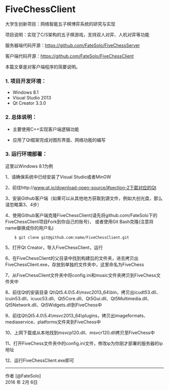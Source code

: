 # FiveChessClient

大学生创新项目：网络智能五子棋博弈系统的研究与实现

项目说明：实现了C/S架构的五子棋游戏，支持双人对弈、人机对弈等功能

服务器端代码开源：https://github.com/FateSolo/FiveChessServer

客户端代码开源：https://github.com/FateSolo/FiveChessClient

本篇文章是对客户端程序的简要说明。

### 1. 项目开发环境：
* Windows 8.1
* Visual Studio 2013
* Qt Creator 3.3.0

### 2. 总体说明：
* 主要使用C++实现客户端逻辑功能

* 应用了Qt框架完成对图形界面、网络功能的编写

### 3. 运行环境部署：
这里以Windows 8.1为例

1、请确保系统中已经安装了Visual Studio或者MinGW

2、前往http://www.qt.io/download-open-source/#section-2下载对应的Qt

3、安装Github客户端（如果可以从其他地方获取到源文件，例如大创光盘，那么请忽略第3、4步）

4、使用Github客户端克隆FiveChessClient(请先将github.com/FateSolo下的FiveChessClient项目Fork到你自己的账号)，
或者使用Git Bash克隆(注意将name替换成你的用户名)

    	$ git clone git@github.com:name/FiveChessClient.git

5、打开Qt Creator，导入FiveChessClient，运行

6、在FiveChessClient的父目录中找到构建后的文件夹，进去拷贝出FiveChessClient.exe，存放到单独的文件夹中，这里命名为FiveChess

7、从FiveChessClient文件夹中将config.ini和music文件夹拷贝到FiveChess文件夹中

8、前往Qt的安装目录 Qt\Qt5.4.0\5.4\msvc2013_64\bin，拷贝出icudt53.dll、icuin53.dll、icuuc53.dll、Qt5Core.dll、Qt5Gui.dll、Qt5Multimedia.dll、Qt5Network.dll、Qt5Widgets.dll到FiveChess中

9、前往Qt\Qt5.4.0\5.4\msvc2013_64\plugins，拷贝出imageformats、mediaservice、platforms文件夹到FiveChess中

10、上网下载或从本地找到msvcp120.dll、msvcr120.dll拷贝至FiveChess中

11、打开FiveChess文件夹中的config.ini文件，修改ip为你刚才部署的服务器的ip地址

12、运行FiveChessClient.exe即可

------

作者 [@FateSolo]<br>
2016 年 2月 6日
